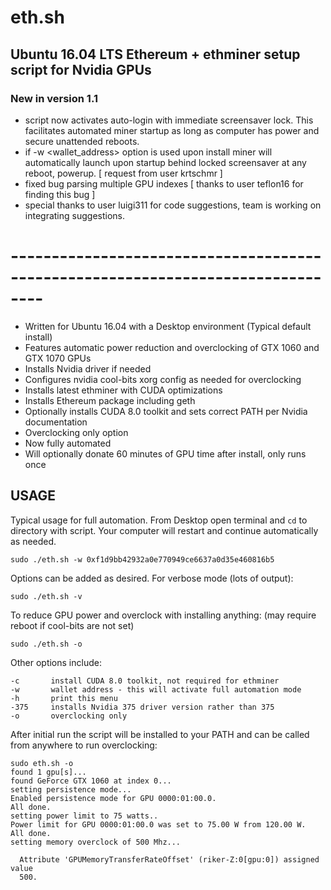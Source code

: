 # eth.sh
## Ubuntu 16.04 LTS Ethereum + ethminer setup script for Nvidia GPUs

### New in version 1.1

- script now activates auto-login with immediate screensaver lock. This facilitates automated miner startup
  as long as computer has power and secure unattended reboots. 
- if -w <wallet_address> option is used upon install miner will automatically launch upon startup behind locked
  screensaver at any reboot, powerup. [ request from user krtschmr ]
- fixed bug parsing multiple GPU indexes [ thanks to user teflon16 for finding this bug ]
- special thanks to user luigi311 for code suggestions, team is working on integrating suggestions. 

# --------------------------------------------------------------------------------

- Written for Ubuntu 16.04 with a Desktop environment (Typical default install)
- Features automatic power reduction and overclocking of GTX 1060 and GTX 1070 GPUs
- Installs Nvidia driver if needed
- Configures nvidia cool-bits xorg config as needed for overclocking
- Installs latest ethminer with CUDA optimizations 
- Installs Ethereum package including geth
- Optionally installs CUDA 8.0 toolkit and sets correct PATH per Nvidia documentation
- Overclocking only option
- Now fully automated
- Will optionally donate 60 minutes of GPU time after install, only runs once

## USAGE

Typical usage for full automation. From Desktop open terminal and `cd` to directory with script. Your computer will restart and continue automatically as needed.

`sudo ./eth.sh -w 0xf1d9bb42932a0e770949ce6637a0d35e460816b5`

Options can be added as desired. For verbose mode (lots of output):

`sudo ./eth.sh -v`

To reduce GPU power and overclock with installing anything: (may require reboot if cool-bits are not set)

`sudo ./eth.sh -o`

Other options include:

```-v       enable verbose mode, lots of output
-c       install CUDA 8.0 toolkit, not required for ethminer
-w       wallet address - this will activate full automation mode
-h       print this menu
-375     installs Nvidia 375 driver version rather than 375 
-o       overclocking only
```
After initial run the script will be installed to your PATH and can be called from anywhere to run overclocking:

```
sudo eth.sh -o
found 1 gpu[s]...
found GeForce GTX 1060 at index 0...
setting persistence mode...
Enabled persistence mode for GPU 0000:01:00.0.
All done.
setting power limit to 75 watts..
Power limit for GPU 0000:01:00.0 was set to 75.00 W from 120.00 W.
All done.
setting memory overclock of 500 Mhz...

  Attribute 'GPUMemoryTransferRateOffset' (riker-Z:0[gpu:0]) assigned value
  500.
  ```
  
















